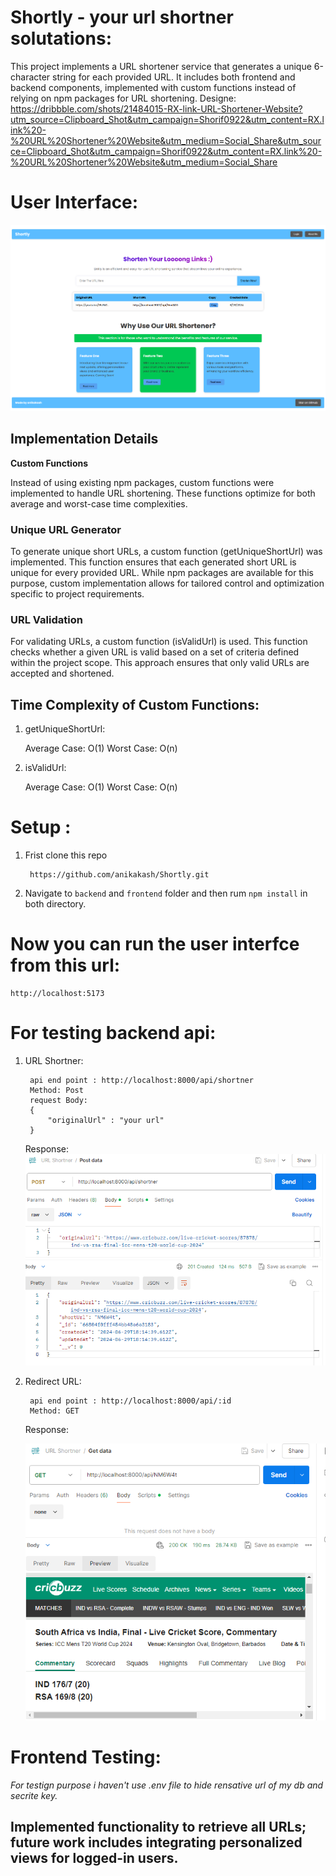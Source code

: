 # Shortly - your url shortner solutations:
This project implements a URL shortener service that generates a unique 6-character string for each provided URL. It includes both frontend and backend components, implemented with custom functions instead of relying on npm packages for URL shortening.
Designe: https://dribbble.com/shots/21484015-RX-link-URL-Shortener-Website?utm_source=Clipboard_Shot&utm_campaign=Shorif0922&utm_content=RX.link%20-%20URL%20Shortener%20Website&utm_medium=Social_Share&utm_source=Clipboard_Shot&utm_campaign=Shorif0922&utm_content=RX.link%20-%20URL%20Shortener%20Website&utm_medium=Social_Share
# User Interface:
![Shorten URL UI](./UI.png)


## Implementation Details

**Custom Functions**

Instead of using existing npm packages, custom functions were implemented to handle URL shortening. These functions optimize for both average and worst-case time complexities.

### Unique URL Generator
To generate unique short URLs, a custom function (getUniqueShortUrl) was implemented. This function ensures that each generated short URL is unique for every provided URL. While npm packages are available for this purpose, custom implementation allows for tailored control and optimization specific to project requirements.

### URL Validation
For validating URLs, a custom function (isValidUrl) is used. This function checks whether a given URL is valid based on a set of criteria defined within the project scope. This approach ensures that only valid URLs are accepted and shortened.


## Time Complexity of Custom Functions: 

1. getUniqueShortUrl:

    Average Case: O(1)
    Worst Case: O(n)

2. isValidUrl:

    Average Case: O(1)
    Worst Case: O(n)

# Setup : 

1. Frist clone this repo
    
        https://github.com/anikakash/Shortly.git


2. Navigate to  ``backend`` and ``frontend`` folder and then rum `npm install` in both directory. 

# Now you can run the user interfce from this url: 
    http://localhost:5173

# For testing backend api:

1. URL Shortner: 

        api end point : http://localhost:8000/api/shortner
        Method: Post
        request Body:
        {
            "originalUrl" : "your url"
        }

    Response: 
    ![shortner maker ](./api_response_maker.PNG)


2. Redirect URL:

        api end point : http://localhost:8000/api/:id
        Method: GET
       
     Response: 

    ![shortner maker ](./api_response_redirect.PNG)

# Frontend Testing:
*For testign purpose i haven't use .env file to hide rensative url of my db and secrite key.*
## Implemented functionality to retrieve all URLs; future work includes integrating personalized views for logged-in users.
